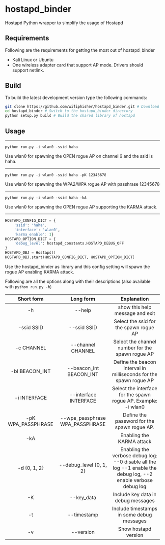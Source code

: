 # hostapd_binder
Hostapd Python wrapper to simplify the usage of Hostapd

## Requirements
Following are the requirements for getting the most out of hostapd_binder

* Kali Linux or Ubuntu
* One wireless adapter card that support AP mode. Drivers should support netlink.

## Build

To build the latest development version type the following commands:
```bash
git clone https://github.com/wifiphisher/hostapd_binder.git # Download the latest version
cd hostapd_binder # Switch to the hostapd_binder directory
python setup.py build # Build the shared library of hostapd
```
## Usage

***

```shell
python run.py -i wlan0 -ssid haha
```

Use wlan0 for spawning the OPEN rogue AP on channel 6 and the ssid is haha.

***

```shell
python run.py -i wlan0 -ssid haha -pK 12345678
```

Use wlan0 for spawning the WPA2/WPA rogue AP with passhrase 12345678

***

```shell
python run.py -i wlan0 -ssid haha -kA
```

Use wlan0 for spawning the OPEN rogue AP supporting the KARMA attack.

***

```python
HOSTAPD_CONFIG_DICT = {
    'ssid': 'haha',
    'interface': 'wlan0',
    'karma_enable': 1}
HOSTAPD_OPTION_DICT = {
    'debug_level': hostapd_constants.HOSTAPD_DEBUG_OFF
}
HOSTAPD_OBJ = Hostapd()
HOSTAPD_OBJ.start(HOSTAPD_CONFIG_DICT, HOSTAPD_OPTION_DICT)
```

Use the hostapd_binder as library and this config setting will spawn the rogue AP enabling KARMA attack.


Following are all the options along with their descriptions (also available with `python run.py -h`)


| Short form | Long form | Explanation |
| :----------: | :---------: | :-----------: |
|-h | --help| show this help message and exit |
|-ssid SSID| --ssid SSID| Select the ssid for the spawn rogue AP|
|-c CHANNEL| --channel CHANNEL| Select the channel number for the spawn rogue AP|
|-bI BEACON_INT| --beacon_int BEACON_INT| Define the beacon interval in milliseconds for the spawn rogue AP|
|-i INTERFACE| --interface INTERFACE| Select the interface for the spawn rogue AP. Example: -i wlan0|
|-pK WPA_PASSPHRASE| --wpa_passphrase WPA_PASSPHRASE| Define the password for the spawn rogue AP.|
|-kA|| Enabling the KARMA attack|
|-d {0, 1, 2}|--debug_level {0, 1, 2}| Enabling the verbose debug log: --0 disable all the log --1 enable the debug log, --2 enable verbose debug log|
|-K|--key_data|Include key data in debug messages|
|-t|--timestamp|Include timestamps in some debug messages|
|-v|--version|Show hostapd version|
